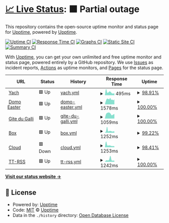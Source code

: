 # [📈 Live Status](https://demo.upptime.js.org): <!--live status--> **🟧 Partial outage**

This repository contains the open-source uptime monitor and status page for [Upptime](https://upptime.js.org), powered by [Upptime](https://github.com/upptime/upptime).

[![Uptime CI](https://github.com/chatainsim/upptime/workflows/Uptime%20CI/badge.svg)](https://github.com/chatainsim/upptime/actions?query=workflow%3A%22Uptime+CI%22)
[![Response Time CI](https://github.com/chatainsim/upptime/workflows/Response%20Time%20CI/badge.svg)](https://github.com/chatainsim/upptime/actions?query=workflow%3A%22Response+Time+CI%22)
[![Graphs CI](https://github.com/chatainsim/upptime/workflows/Graphs%20CI/badge.svg)](https://github.com/chatainsim/upptime/actions?query=workflow%3A%22Graphs+CI%22)
[![Static Site CI](https://github.com/chatainsim/upptime/workflows/Static%20Site%20CI/badge.svg)](https://github.com/chatainsim/upptime/actions?query=workflow%3A%22Static+Site+CI%22)
[![Summary CI](https://github.com/chatainsim/upptime/workflows/Summary%20CI/badge.svg)](https://github.com/chatainsim/upptime/actions?query=workflow%3A%22Summary+CI%22)

With [Upptime](https://upptime.js.org), you can get your own unlimited and free uptime monitor and status page, powered entirely by a GitHub repository. We use [Issues](https://github.com/upptime/upptime/issues) as incident reports, [Actions](https://github.com/chatainsim/upptime/actions) as uptime monitors, and [Pages](https://demo.upptime.js.org) for the status page.

<!--start: status pages-->
<!-- This summary is generated by Upptime (https://github.com/upptime/upptime) -->
<!-- Do not edit this manually, your changes will be overwritten -->
<!-- prettier-ignore -->
| URL | Status | History | Response Time | Uptime |
| --- | ------ | ------- | ------------- | ------ |
| <img alt="" src="https://yachman.duckdns.org/static/icons/favicon.ico" height="13"> [Yach](https://yachman.duckdns.org) | 🟩 Up | [yach.yml](https://github.com/chatainsim/upptime/commits/HEAD/history/yach.yml) | <details><summary><img alt="Response time graph" src="./graphs/yach/response-time-week.png" height="20"> 495ms</summary><br><a href="https://chatainsim.github.io/upptime/history/yach"><img alt="Response time 572" src="https://img.shields.io/endpoint?url=https%3A%2F%2Fraw.githubusercontent.com%2Fchatainsim%2Fupptime%2FHEAD%2Fapi%2Fyach%2Fresponse-time.json"></a><br><a href="https://chatainsim.github.io/upptime/history/yach"><img alt="24-hour response time 581" src="https://img.shields.io/endpoint?url=https%3A%2F%2Fraw.githubusercontent.com%2Fchatainsim%2Fupptime%2FHEAD%2Fapi%2Fyach%2Fresponse-time-day.json"></a><br><a href="https://chatainsim.github.io/upptime/history/yach"><img alt="7-day response time 495" src="https://img.shields.io/endpoint?url=https%3A%2F%2Fraw.githubusercontent.com%2Fchatainsim%2Fupptime%2FHEAD%2Fapi%2Fyach%2Fresponse-time-week.json"></a><br><a href="https://chatainsim.github.io/upptime/history/yach"><img alt="30-day response time 536" src="https://img.shields.io/endpoint?url=https%3A%2F%2Fraw.githubusercontent.com%2Fchatainsim%2Fupptime%2FHEAD%2Fapi%2Fyach%2Fresponse-time-month.json"></a><br><a href="https://chatainsim.github.io/upptime/history/yach"><img alt="1-year response time 572" src="https://img.shields.io/endpoint?url=https%3A%2F%2Fraw.githubusercontent.com%2Fchatainsim%2Fupptime%2FHEAD%2Fapi%2Fyach%2Fresponse-time-year.json"></a></details> | <details><summary><a href="https://chatainsim.github.io/upptime/history/yach">98.91%</a></summary><a href="https://chatainsim.github.io/upptime/history/yach"><img alt="All-time uptime 99.32%" src="https://img.shields.io/endpoint?url=https%3A%2F%2Fraw.githubusercontent.com%2Fchatainsim%2Fupptime%2FHEAD%2Fapi%2Fyach%2Fuptime.json"></a><br><a href="https://chatainsim.github.io/upptime/history/yach"><img alt="24-hour uptime 92.40%" src="https://img.shields.io/endpoint?url=https%3A%2F%2Fraw.githubusercontent.com%2Fchatainsim%2Fupptime%2FHEAD%2Fapi%2Fyach%2Fuptime-day.json"></a><br><a href="https://chatainsim.github.io/upptime/history/yach"><img alt="7-day uptime 98.91%" src="https://img.shields.io/endpoint?url=https%3A%2F%2Fraw.githubusercontent.com%2Fchatainsim%2Fupptime%2FHEAD%2Fapi%2Fyach%2Fuptime-week.json"></a><br><a href="https://chatainsim.github.io/upptime/history/yach"><img alt="30-day uptime 99.65%" src="https://img.shields.io/endpoint?url=https%3A%2F%2Fraw.githubusercontent.com%2Fchatainsim%2Fupptime%2FHEAD%2Fapi%2Fyach%2Fuptime-month.json"></a><br><a href="https://chatainsim.github.io/upptime/history/yach"><img alt="1-year uptime 99.32%" src="https://img.shields.io/endpoint?url=https%3A%2F%2Fraw.githubusercontent.com%2Fchatainsim%2Fupptime%2FHEAD%2Fapi%2Fyach%2Fuptime-year.json"></a></details>
| <img alt="" src="https://domo.easter.fr/favicon.ico" height="13"> [Domo Easter](https://domo.easter.fr) | 🟩 Up | [domo-easter.yml](https://github.com/chatainsim/upptime/commits/HEAD/history/domo-easter.yml) | <details><summary><img alt="Response time graph" src="./graphs/domo-easter/response-time-week.png" height="20"> 1578ms</summary><br><a href="https://chatainsim.github.io/upptime/history/domo-easter"><img alt="Response time 1705" src="https://img.shields.io/endpoint?url=https%3A%2F%2Fraw.githubusercontent.com%2Fchatainsim%2Fupptime%2FHEAD%2Fapi%2Fdomo-easter%2Fresponse-time.json"></a><br><a href="https://chatainsim.github.io/upptime/history/domo-easter"><img alt="24-hour response time 1354" src="https://img.shields.io/endpoint?url=https%3A%2F%2Fraw.githubusercontent.com%2Fchatainsim%2Fupptime%2FHEAD%2Fapi%2Fdomo-easter%2Fresponse-time-day.json"></a><br><a href="https://chatainsim.github.io/upptime/history/domo-easter"><img alt="7-day response time 1578" src="https://img.shields.io/endpoint?url=https%3A%2F%2Fraw.githubusercontent.com%2Fchatainsim%2Fupptime%2FHEAD%2Fapi%2Fdomo-easter%2Fresponse-time-week.json"></a><br><a href="https://chatainsim.github.io/upptime/history/domo-easter"><img alt="30-day response time 1681" src="https://img.shields.io/endpoint?url=https%3A%2F%2Fraw.githubusercontent.com%2Fchatainsim%2Fupptime%2FHEAD%2Fapi%2Fdomo-easter%2Fresponse-time-month.json"></a><br><a href="https://chatainsim.github.io/upptime/history/domo-easter"><img alt="1-year response time 1705" src="https://img.shields.io/endpoint?url=https%3A%2F%2Fraw.githubusercontent.com%2Fchatainsim%2Fupptime%2FHEAD%2Fapi%2Fdomo-easter%2Fresponse-time-year.json"></a></details> | <details><summary><a href="https://chatainsim.github.io/upptime/history/domo-easter">100.00%</a></summary><a href="https://chatainsim.github.io/upptime/history/domo-easter"><img alt="All-time uptime 96.73%" src="https://img.shields.io/endpoint?url=https%3A%2F%2Fraw.githubusercontent.com%2Fchatainsim%2Fupptime%2FHEAD%2Fapi%2Fdomo-easter%2Fuptime.json"></a><br><a href="https://chatainsim.github.io/upptime/history/domo-easter"><img alt="24-hour uptime 100.00%" src="https://img.shields.io/endpoint?url=https%3A%2F%2Fraw.githubusercontent.com%2Fchatainsim%2Fupptime%2FHEAD%2Fapi%2Fdomo-easter%2Fuptime-day.json"></a><br><a href="https://chatainsim.github.io/upptime/history/domo-easter"><img alt="7-day uptime 100.00%" src="https://img.shields.io/endpoint?url=https%3A%2F%2Fraw.githubusercontent.com%2Fchatainsim%2Fupptime%2FHEAD%2Fapi%2Fdomo-easter%2Fuptime-week.json"></a><br><a href="https://chatainsim.github.io/upptime/history/domo-easter"><img alt="30-day uptime 95.14%" src="https://img.shields.io/endpoint?url=https%3A%2F%2Fraw.githubusercontent.com%2Fchatainsim%2Fupptime%2FHEAD%2Fapi%2Fdomo-easter%2Fuptime-month.json"></a><br><a href="https://chatainsim.github.io/upptime/history/domo-easter"><img alt="1-year uptime 96.73%" src="https://img.shields.io/endpoint?url=https%3A%2F%2Fraw.githubusercontent.com%2Fchatainsim%2Fupptime%2FHEAD%2Fapi%2Fdomo-easter%2Fuptime-year.json"></a></details>
| <img alt="" src="https://gite-du-galli.fr/favicon.ico" height="13"> [Gite du Galli](https://gite-du-galli.fr) | 🟩 Up | [gite-du-galli.yml](https://github.com/chatainsim/upptime/commits/HEAD/history/gite-du-galli.yml) | <details><summary><img alt="Response time graph" src="./graphs/gite-du-galli/response-time-week.png" height="20"> 1059ms</summary><br><a href="https://chatainsim.github.io/upptime/history/gite-du-galli"><img alt="Response time 1200" src="https://img.shields.io/endpoint?url=https%3A%2F%2Fraw.githubusercontent.com%2Fchatainsim%2Fupptime%2FHEAD%2Fapi%2Fgite-du-galli%2Fresponse-time.json"></a><br><a href="https://chatainsim.github.io/upptime/history/gite-du-galli"><img alt="24-hour response time 1120" src="https://img.shields.io/endpoint?url=https%3A%2F%2Fraw.githubusercontent.com%2Fchatainsim%2Fupptime%2FHEAD%2Fapi%2Fgite-du-galli%2Fresponse-time-day.json"></a><br><a href="https://chatainsim.github.io/upptime/history/gite-du-galli"><img alt="7-day response time 1059" src="https://img.shields.io/endpoint?url=https%3A%2F%2Fraw.githubusercontent.com%2Fchatainsim%2Fupptime%2FHEAD%2Fapi%2Fgite-du-galli%2Fresponse-time-week.json"></a><br><a href="https://chatainsim.github.io/upptime/history/gite-du-galli"><img alt="30-day response time 1125" src="https://img.shields.io/endpoint?url=https%3A%2F%2Fraw.githubusercontent.com%2Fchatainsim%2Fupptime%2FHEAD%2Fapi%2Fgite-du-galli%2Fresponse-time-month.json"></a><br><a href="https://chatainsim.github.io/upptime/history/gite-du-galli"><img alt="1-year response time 1200" src="https://img.shields.io/endpoint?url=https%3A%2F%2Fraw.githubusercontent.com%2Fchatainsim%2Fupptime%2FHEAD%2Fapi%2Fgite-du-galli%2Fresponse-time-year.json"></a></details> | <details><summary><a href="https://chatainsim.github.io/upptime/history/gite-du-galli">100.00%</a></summary><a href="https://chatainsim.github.io/upptime/history/gite-du-galli"><img alt="All-time uptime 99.78%" src="https://img.shields.io/endpoint?url=https%3A%2F%2Fraw.githubusercontent.com%2Fchatainsim%2Fupptime%2FHEAD%2Fapi%2Fgite-du-galli%2Fuptime.json"></a><br><a href="https://chatainsim.github.io/upptime/history/gite-du-galli"><img alt="24-hour uptime 100.00%" src="https://img.shields.io/endpoint?url=https%3A%2F%2Fraw.githubusercontent.com%2Fchatainsim%2Fupptime%2FHEAD%2Fapi%2Fgite-du-galli%2Fuptime-day.json"></a><br><a href="https://chatainsim.github.io/upptime/history/gite-du-galli"><img alt="7-day uptime 100.00%" src="https://img.shields.io/endpoint?url=https%3A%2F%2Fraw.githubusercontent.com%2Fchatainsim%2Fupptime%2FHEAD%2Fapi%2Fgite-du-galli%2Fuptime-week.json"></a><br><a href="https://chatainsim.github.io/upptime/history/gite-du-galli"><img alt="30-day uptime 99.68%" src="https://img.shields.io/endpoint?url=https%3A%2F%2Fraw.githubusercontent.com%2Fchatainsim%2Fupptime%2FHEAD%2Fapi%2Fgite-du-galli%2Fuptime-month.json"></a><br><a href="https://chatainsim.github.io/upptime/history/gite-du-galli"><img alt="1-year uptime 99.78%" src="https://img.shields.io/endpoint?url=https%3A%2F%2Fraw.githubusercontent.com%2Fchatainsim%2Fupptime%2FHEAD%2Fapi%2Fgite-du-galli%2Fuptime-year.json"></a></details>
| <img alt="" src="https://box.easter.fr/media/img/favicon.ico" height="13"> [Box](https://box.easter.fr) | 🟩 Up | [box.yml](https://github.com/chatainsim/upptime/commits/HEAD/history/box.yml) | <details><summary><img alt="Response time graph" src="./graphs/box/response-time-week.png" height="20"> 1252ms</summary><br><a href="https://chatainsim.github.io/upptime/history/box"><img alt="Response time 1668" src="https://img.shields.io/endpoint?url=https%3A%2F%2Fraw.githubusercontent.com%2Fchatainsim%2Fupptime%2FHEAD%2Fapi%2Fbox%2Fresponse-time.json"></a><br><a href="https://chatainsim.github.io/upptime/history/box"><img alt="24-hour response time 1426" src="https://img.shields.io/endpoint?url=https%3A%2F%2Fraw.githubusercontent.com%2Fchatainsim%2Fupptime%2FHEAD%2Fapi%2Fbox%2Fresponse-time-day.json"></a><br><a href="https://chatainsim.github.io/upptime/history/box"><img alt="7-day response time 1252" src="https://img.shields.io/endpoint?url=https%3A%2F%2Fraw.githubusercontent.com%2Fchatainsim%2Fupptime%2FHEAD%2Fapi%2Fbox%2Fresponse-time-week.json"></a><br><a href="https://chatainsim.github.io/upptime/history/box"><img alt="30-day response time 1774" src="https://img.shields.io/endpoint?url=https%3A%2F%2Fraw.githubusercontent.com%2Fchatainsim%2Fupptime%2FHEAD%2Fapi%2Fbox%2Fresponse-time-month.json"></a><br><a href="https://chatainsim.github.io/upptime/history/box"><img alt="1-year response time 1668" src="https://img.shields.io/endpoint?url=https%3A%2F%2Fraw.githubusercontent.com%2Fchatainsim%2Fupptime%2FHEAD%2Fapi%2Fbox%2Fresponse-time-year.json"></a></details> | <details><summary><a href="https://chatainsim.github.io/upptime/history/box">99.22%</a></summary><a href="https://chatainsim.github.io/upptime/history/box"><img alt="All-time uptime 95.83%" src="https://img.shields.io/endpoint?url=https%3A%2F%2Fraw.githubusercontent.com%2Fchatainsim%2Fupptime%2FHEAD%2Fapi%2Fbox%2Fuptime.json"></a><br><a href="https://chatainsim.github.io/upptime/history/box"><img alt="24-hour uptime 100.00%" src="https://img.shields.io/endpoint?url=https%3A%2F%2Fraw.githubusercontent.com%2Fchatainsim%2Fupptime%2FHEAD%2Fapi%2Fbox%2Fuptime-day.json"></a><br><a href="https://chatainsim.github.io/upptime/history/box"><img alt="7-day uptime 99.22%" src="https://img.shields.io/endpoint?url=https%3A%2F%2Fraw.githubusercontent.com%2Fchatainsim%2Fupptime%2FHEAD%2Fapi%2Fbox%2Fuptime-week.json"></a><br><a href="https://chatainsim.github.io/upptime/history/box"><img alt="30-day uptime 94.50%" src="https://img.shields.io/endpoint?url=https%3A%2F%2Fraw.githubusercontent.com%2Fchatainsim%2Fupptime%2FHEAD%2Fapi%2Fbox%2Fuptime-month.json"></a><br><a href="https://chatainsim.github.io/upptime/history/box"><img alt="1-year uptime 95.83%" src="https://img.shields.io/endpoint?url=https%3A%2F%2Fraw.githubusercontent.com%2Fchatainsim%2Fupptime%2FHEAD%2Fapi%2Fbox%2Fuptime-year.json"></a></details>
| <img alt="" src="https://cloud.easter.fr/media/favicons/favicon.ico" height="13"> [Cloud](https://cloud.easter.fr) | 🟥 Down | [cloud.yml](https://github.com/chatainsim/upptime/commits/HEAD/history/cloud.yml) | <details><summary><img alt="Response time graph" src="./graphs/cloud/response-time-week.png" height="20"> 1253ms</summary><br><a href="https://chatainsim.github.io/upptime/history/cloud"><img alt="Response time 1321" src="https://img.shields.io/endpoint?url=https%3A%2F%2Fraw.githubusercontent.com%2Fchatainsim%2Fupptime%2FHEAD%2Fapi%2Fcloud%2Fresponse-time.json"></a><br><a href="https://chatainsim.github.io/upptime/history/cloud"><img alt="24-hour response time 3841" src="https://img.shields.io/endpoint?url=https%3A%2F%2Fraw.githubusercontent.com%2Fchatainsim%2Fupptime%2FHEAD%2Fapi%2Fcloud%2Fresponse-time-day.json"></a><br><a href="https://chatainsim.github.io/upptime/history/cloud"><img alt="7-day response time 1253" src="https://img.shields.io/endpoint?url=https%3A%2F%2Fraw.githubusercontent.com%2Fchatainsim%2Fupptime%2FHEAD%2Fapi%2Fcloud%2Fresponse-time-week.json"></a><br><a href="https://chatainsim.github.io/upptime/history/cloud"><img alt="30-day response time 1315" src="https://img.shields.io/endpoint?url=https%3A%2F%2Fraw.githubusercontent.com%2Fchatainsim%2Fupptime%2FHEAD%2Fapi%2Fcloud%2Fresponse-time-month.json"></a><br><a href="https://chatainsim.github.io/upptime/history/cloud"><img alt="1-year response time 1321" src="https://img.shields.io/endpoint?url=https%3A%2F%2Fraw.githubusercontent.com%2Fchatainsim%2Fupptime%2FHEAD%2Fapi%2Fcloud%2Fresponse-time-year.json"></a></details> | <details><summary><a href="https://chatainsim.github.io/upptime/history/cloud">98.41%</a></summary><a href="https://chatainsim.github.io/upptime/history/cloud"><img alt="All-time uptime 95.03%" src="https://img.shields.io/endpoint?url=https%3A%2F%2Fraw.githubusercontent.com%2Fchatainsim%2Fupptime%2FHEAD%2Fapi%2Fcloud%2Fuptime.json"></a><br><a href="https://chatainsim.github.io/upptime/history/cloud"><img alt="24-hour uptime 90.56%" src="https://img.shields.io/endpoint?url=https%3A%2F%2Fraw.githubusercontent.com%2Fchatainsim%2Fupptime%2FHEAD%2Fapi%2Fcloud%2Fuptime-day.json"></a><br><a href="https://chatainsim.github.io/upptime/history/cloud"><img alt="7-day uptime 98.41%" src="https://img.shields.io/endpoint?url=https%3A%2F%2Fraw.githubusercontent.com%2Fchatainsim%2Fupptime%2FHEAD%2Fapi%2Fcloud%2Fuptime-week.json"></a><br><a href="https://chatainsim.github.io/upptime/history/cloud"><img alt="30-day uptime 93.29%" src="https://img.shields.io/endpoint?url=https%3A%2F%2Fraw.githubusercontent.com%2Fchatainsim%2Fupptime%2FHEAD%2Fapi%2Fcloud%2Fuptime-month.json"></a><br><a href="https://chatainsim.github.io/upptime/history/cloud"><img alt="1-year uptime 95.03%" src="https://img.shields.io/endpoint?url=https%3A%2F%2Fraw.githubusercontent.com%2Fchatainsim%2Fupptime%2FHEAD%2Fapi%2Fcloud%2Fuptime-year.json"></a></details>
| <img alt="" src="https://ttrss.easter.fr/images/favicon.png" height="13"> [TT-RSS](https://ttrss.easter.fr/) | 🟩 Up | [tt-rss.yml](https://github.com/chatainsim/upptime/commits/HEAD/history/tt-rss.yml) | <details><summary><img alt="Response time graph" src="./graphs/tt-rss/response-time-week.png" height="20"> 1242ms</summary><br><a href="https://chatainsim.github.io/upptime/history/tt-rss"><img alt="Response time 1284" src="https://img.shields.io/endpoint?url=https%3A%2F%2Fraw.githubusercontent.com%2Fchatainsim%2Fupptime%2FHEAD%2Fapi%2Ftt-rss%2Fresponse-time.json"></a><br><a href="https://chatainsim.github.io/upptime/history/tt-rss"><img alt="24-hour response time 982" src="https://img.shields.io/endpoint?url=https%3A%2F%2Fraw.githubusercontent.com%2Fchatainsim%2Fupptime%2FHEAD%2Fapi%2Ftt-rss%2Fresponse-time-day.json"></a><br><a href="https://chatainsim.github.io/upptime/history/tt-rss"><img alt="7-day response time 1242" src="https://img.shields.io/endpoint?url=https%3A%2F%2Fraw.githubusercontent.com%2Fchatainsim%2Fupptime%2FHEAD%2Fapi%2Ftt-rss%2Fresponse-time-week.json"></a><br><a href="https://chatainsim.github.io/upptime/history/tt-rss"><img alt="30-day response time 1459" src="https://img.shields.io/endpoint?url=https%3A%2F%2Fraw.githubusercontent.com%2Fchatainsim%2Fupptime%2FHEAD%2Fapi%2Ftt-rss%2Fresponse-time-month.json"></a><br><a href="https://chatainsim.github.io/upptime/history/tt-rss"><img alt="1-year response time 1284" src="https://img.shields.io/endpoint?url=https%3A%2F%2Fraw.githubusercontent.com%2Fchatainsim%2Fupptime%2FHEAD%2Fapi%2Ftt-rss%2Fresponse-time-year.json"></a></details> | <details><summary><a href="https://chatainsim.github.io/upptime/history/tt-rss">100.00%</a></summary><a href="https://chatainsim.github.io/upptime/history/tt-rss"><img alt="All-time uptime 97.24%" src="https://img.shields.io/endpoint?url=https%3A%2F%2Fraw.githubusercontent.com%2Fchatainsim%2Fupptime%2FHEAD%2Fapi%2Ftt-rss%2Fuptime.json"></a><br><a href="https://chatainsim.github.io/upptime/history/tt-rss"><img alt="24-hour uptime 100.00%" src="https://img.shields.io/endpoint?url=https%3A%2F%2Fraw.githubusercontent.com%2Fchatainsim%2Fupptime%2FHEAD%2Fapi%2Ftt-rss%2Fuptime-day.json"></a><br><a href="https://chatainsim.github.io/upptime/history/tt-rss"><img alt="7-day uptime 100.00%" src="https://img.shields.io/endpoint?url=https%3A%2F%2Fraw.githubusercontent.com%2Fchatainsim%2Fupptime%2FHEAD%2Fapi%2Ftt-rss%2Fuptime-week.json"></a><br><a href="https://chatainsim.github.io/upptime/history/tt-rss"><img alt="30-day uptime 95.91%" src="https://img.shields.io/endpoint?url=https%3A%2F%2Fraw.githubusercontent.com%2Fchatainsim%2Fupptime%2FHEAD%2Fapi%2Ftt-rss%2Fuptime-month.json"></a><br><a href="https://chatainsim.github.io/upptime/history/tt-rss"><img alt="1-year uptime 97.24%" src="https://img.shields.io/endpoint?url=https%3A%2F%2Fraw.githubusercontent.com%2Fchatainsim%2Fupptime%2FHEAD%2Fapi%2Ftt-rss%2Fuptime-year.json"></a></details>

<!--end: status pages-->

[**Visit our status website →**](https://demo.upptime.js.org)

## 📄 License

- Powered by: [Upptime](https://github.com/upptime/upptime)
- Code: [MIT](./LICENSE) © [Upptime](https://upptime.js.org)
- Data in the `./history` directory: [Open Database License](https://opendatacommons.org/licenses/odbl/1-0/)
